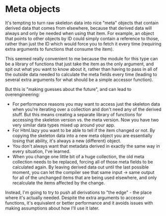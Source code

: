 # Meta objects
It's tempting to turn raw skeleton data into nice "meta" objects that contain derived data that comes from elsewhere, because that derived data will always and only be needed when using that item. For example, an object that points to other objects by ID could simply contain a reference to those, rather than just the ID which would force you to fetch it every time (requiring extra arguments to functions that consume the item).

This seemed really convenient to me because the module for this type can be a library of functions that just take the item as the only argument, and spit out what you want to know about it, rather than having to pass in all of the outside data needed to calculate the meta fields every time (leading to several extra arguments for what should be a simple accessor function).

But this is "making guesses about the future", and can lead to overengineering:
- For performance reasons you may want to access just the skeleton data when you're iterating over a collection and don't need any of the derived stuff. But this means creating a separate library of functions for accessing the skeleton version vs. the meta version. Now you have two very similar data types mixed up around your app.
- For Html.lazy you want to be able to tell if the item changed or not. By copying the skeleton data into a new meta object you are essentially losing that ability, it's always a new (different) object.
- You don't always want that metadata derived in exactly the same way in every situation, I've learned.
- When you change one little bit of a huge collection, the old meta collection needs to be replaced, forcing all of those meta fields to be calculated again. By leaving derived data out until the last possible moment, you can let the compiler see that same input -> same output for all of the unchanged items that are being used elsewhere, and only recalculate the items affected by the change.

Instead, I'm going to try to push all derivations to "the edge" - the place where it's actually needed. Despite the extra arguments to accessor functions, it's equivalent or better performance and it avoids issues with making assumptions about how I'll use it later.